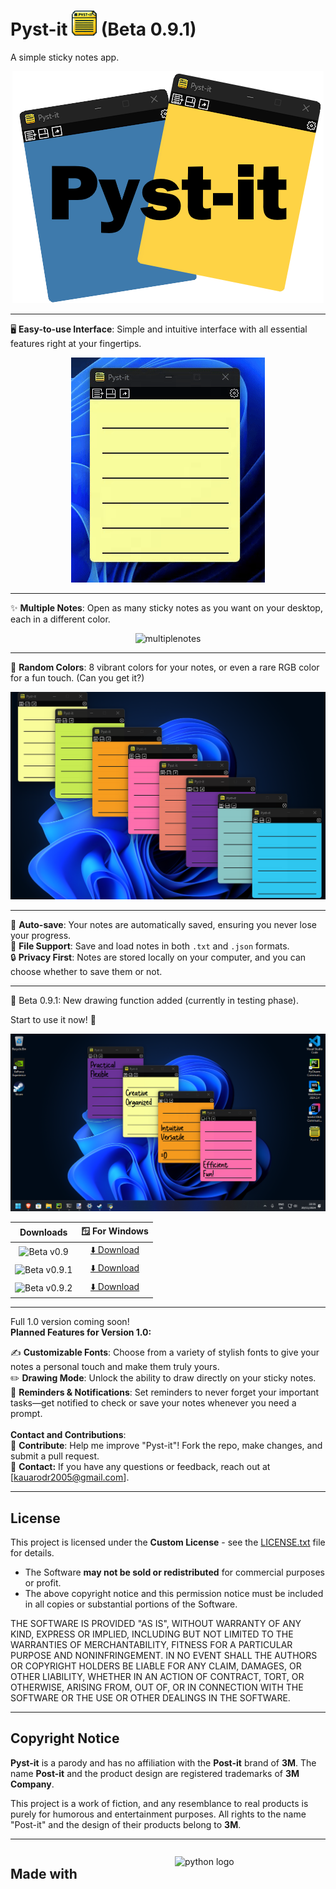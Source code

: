 # Pyst-it <img src="Images/iconicon.png" alt="Ícone" width="40"> (Beta 0.9.1)
A simple sticky notes app.

<p align="center">
  <img src="Images/logo.png" alt="Imagem">
</p>

---

🖥️ **Easy-to-use Interface**: Simple and intuitive interface with all essential features right at your fingertips.<br>
<div align="center">
  <img src="gifs/pystit.gif" alt="pyst-it">
</div>

---

✨ **Multiple Notes**: Open as many sticky notes as you want on your desktop, each in a different color.<br>
<div align="center">
  <img src="gifs/multiplenotes.gif" alt="multiplenotes">
</div>

---

🌈 **Random Colors**: 8 vibrant colors for your notes, or even a rare RGB color for a fun touch. (Can you get it?)<br>
<p align="center">
  <img src="Images/colors.png" alt="Imagem">
</p>

---

💾 **Auto-save**: Your notes are automatically saved, ensuring you never lose your progress.<br>
📝 **File Support**: Save and load notes in both `.txt` and `.json` formats.<br>
🔒 **Privacy First**: Notes are stored locally on your computer, and you can choose whether to save them or not.<br>

---

🔄 Beta 0.9.1: New drawing function added (currently in testing phase).

Start to use it now! 🚀
<p align="center">
  <img src="Images/pic1.png" alt="Imagem">
</p>

| **Downloads** | **🪟 For Windows** |
|:-------------:|:---------------:|
| ![Beta v0.9](https://badgen.net/badge/version/Beta%20v0.9/green) | [⬇️ Download](https://github.com/Heljarmyrkr/Pyst-it/releases/download/v0.9-beta/Pyst-it.exe) |
| ![Beta v0.9.1](https://badgen.net/badge/version/Beta%20v0.9.1/purple) | [⬇️ Download](https://github.com/Heljarmyrkr/Pyst-it/releases/download/v0.9.1-beta/Pyst-it.exe) |
| ![Beta v0.9.2](https://badgen.net/badge/version/Beta%20v0.9.2/yellow) | [⬇️ Download](https://github.com/Heljarmyrkr/Pyst-it/releases/download/v0.9.2-beta/Pyst-it.exe) |





---

Full 1.0 version coming soon!<br>
**Planned Features for Version 1.0:**

✍️ **Customizable Fonts**: Choose from a variety of stylish fonts to give your notes a personal touch and make them truly yours.<br>
✏️ **Drawing Mode**: Unlock the ability to draw directly on your sticky notes.<br>
🔔 **Reminders & Notifications**: Set reminders to never forget your important tasks—get notified to check or save your notes whenever you need a prompt.<br>
<br>
**Contact and Contributions**:<br>
🤝 **Contribute**: Help me improve "Pyst-it"! Fork the repo, make changes, and submit a pull request.<br>
📧 **Contact:** If you have any questions or feedback, reach out at [kauarodr2005@gmail.com].<br>

---

## License

This project is licensed under the **Custom License** - see the [LICENSE.txt](./LICENSE.txt) file for details.

- The Software **may not be sold or redistributed** for commercial purposes or profit.
- The above copyright notice and this permission notice must be included in all copies or substantial portions of the Software.

THE SOFTWARE IS PROVIDED "AS IS", WITHOUT WARRANTY OF ANY KIND, EXPRESS OR IMPLIED, INCLUDING BUT NOT LIMITED TO THE WARRANTIES OF 
MERCHANTABILITY, FITNESS FOR A PARTICULAR PURPOSE AND NONINFRINGEMENT. IN NO EVENT SHALL THE AUTHORS OR COPYRIGHT HOLDERS BE LIABLE 
FOR ANY CLAIM, DAMAGES, OR OTHER LIABILITY, WHETHER IN AN ACTION OF CONTRACT, TORT, OR OTHERWISE, ARISING FROM, OUT OF, OR IN CONNECTION 
WITH THE SOFTWARE OR THE USE OR OTHER DEALINGS IN THE SOFTWARE.

---

## Copyright Notice

**Pyst-it** is a parody and has no affiliation with the **Post-it** brand of **3M**. The name **Post-it** and the product design are registered 
trademarks of **3M Company**. 

This project is a work of fiction, and any resemblance to real products is purely for humorous and entertainment purposes. 
All rights to the name "Post-it" and the design of their products belong to **3M**.

---

<div style="display: grid; grid-template-columns: auto auto; align-items: center; gap: 10px;">
    <h2>Made with</h2>
    <img src="https://cdn.jsdelivr.net/gh/devicons/devicon/icons/python/python-original.svg" height="45" alt="python logo"/>
</div>
